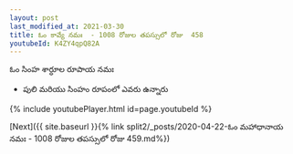 ```yaml
---
layout: post
last_modified_at: 2021-03-30
title: ఓం కావ్యే నమః  - 1008 రోజుల తపస్సులో రోజు  458
youtubeId: K4ZY4qpQ82A
---
```

 
 
 ఓం సింహ శార్ధూల రూపాయ నమః  
 
 -  పులి మరియు సింహం రూపంలో ఎవరు ఉన్నారు 
 
  
 
  
 
 
 
 
 
 


{% include youtubePlayer.html id=page.youtubeId %}
 
[Next]({{ site.baseurl }}{% link  split2/_posts/2020-04-22-ఓం మహాధానాయ నమః  - 1008 రోజుల తపస్సులో రోజు  459.md%})
 
